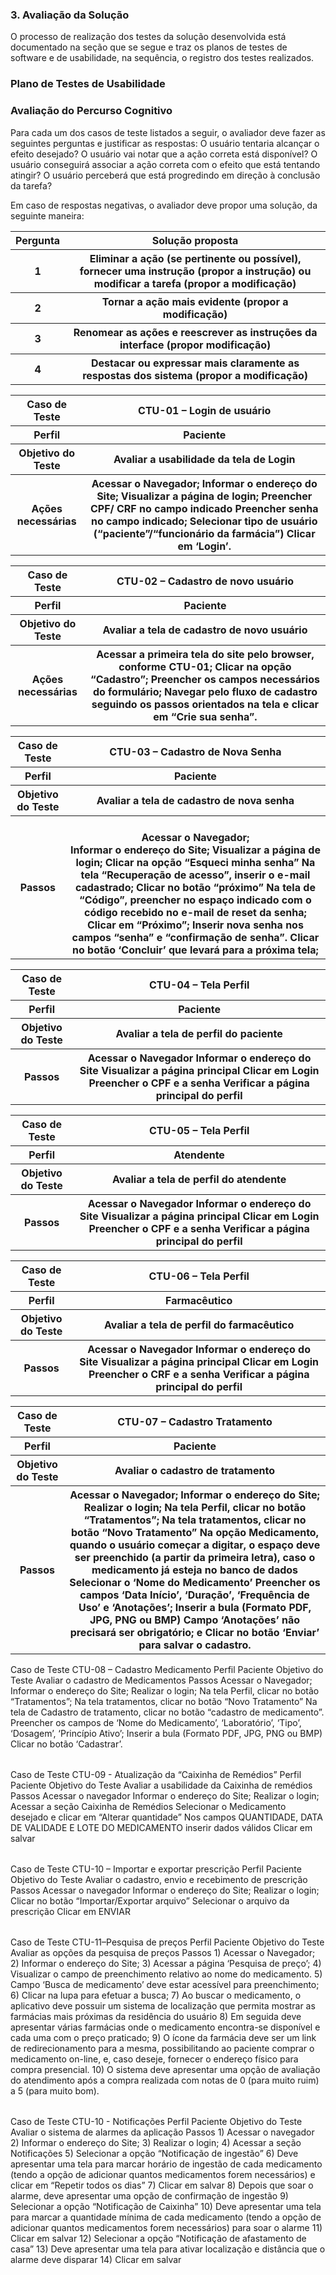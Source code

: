 <h3>3.   Avaliação da Solução</h3>
<p>O processo de realização dos testes da solução desenvolvida está documentado na seção que se segue e traz os planos de testes de software e de usabilidade, na sequência, o registro dos testes realizados.</p>
 
<h3>Plano de Testes de Usabilidade</h3>
<h3>Avaliação do Percurso Cognitivo</h3>
Para cada um dos casos de teste listados a seguir, o avaliador deve fazer as seguintes perguntas e justificar as respostas:
O usuário tentaria alcançar o efeito desejado?
O usuário vai notar que a ação correta está disponível?
O usuário conseguirá associar a ação correta com o efeito que está tentando atingir?
O usuário perceberá que está progredindo em direção à conclusão da tarefa?

Em caso de respostas negativas, o avaliador deve propor uma solução, da seguinte maneira:
<table>
 <tr><th>Pergunta</th>  <th>Solução proposta</th></tr>
 <tr><th>1</th> <th>Eliminar a ação (se pertinente ou possível), fornecer uma instrução (propor a instrução) ou modificar a tarefa (propor a modificação)</th></tr>
<tr><th>2</th> <th> Tornar a ação mais evidente (propor a modificação)</th></tr>
<tr><th>3</th> <th> Renomear as ações e reescrever as instruções da interface (propor modificação)</th></tr>
<tr><th>4</th> <th> Destacar ou expressar mais claramente as respostas dos sistema (propor a modificação)</th></tr>
</table>

<table>
 <tr><th>Caso de Teste</th>
 <th>CTU-01 – Login de usuário</th></tr>
 <tr><th>Perfil</th>
 <th>Paciente</th></tr>
 <tr><th>Objetivo do Teste</th>
 <th>Avaliar a usabilidade da tela de Login</th></tr>
 <tr><th>Ações necessárias</th>
 <th>Acessar o Navegador;
 Informar o endereço do Site;
 Visualizar a página de login;
 Preencher CPF/ CRF no campo indicado
 Preencher senha no campo indicado;
 Selecionar tipo de usuário (“paciente”/“funcionário da farmácia”)
 Clicar em ‘Login’.</th></tr>
</table>

<table>
 <tr><th>Caso de Teste</th>
 <th>CTU-02 – Cadastro de novo usuário</th></tr>
 <tr><th>Perfil</th>
 <th>Paciente</th></tr>
 <tr><th>Objetivo do Teste</th>
 <th>Avaliar a tela de cadastro de novo usuário</th></tr>
 <tr><th>Ações necessárias</th>
 <th>Acessar a primeira tela do site pelo browser, conforme CTU-01;
 Clicar na opção “Cadastro”;
 Preencher os campos necessários do formulário;
 Navegar pelo fluxo de cadastro seguindo os passos orientados na tela e clicar em “Crie sua senha”.</th></tr>
</table>

<table>
 <tr><th>Caso de Teste</th>
<th>CTU-03 – Cadastro de Nova Senha</th></tr>
<tr><th>Perfil</th>
 <th>Paciente</th></tr>
 <tr><th>Objetivo do Teste</th>
 <th>Avaliar a tela de cadastro de nova senha</th></tr>
 <tr><th>Passos</th>
  <th><br>Acessar o Navegador;</br>
Informar o endereço do Site;
Visualizar a página de login;
Clicar na opção “Esqueci minha senha”
Na tela “Recuperação de acesso”, inserir o e-mail cadastrado;
Clicar no botão “próximo”
Na tela de “Código”, preencher no espaço indicado com o código recebido no e-mail de reset da senha;
Clicar em “Próximo”;
Inserir nova senha nos campos “senha” e “confirmação de senha”.
Clicar no botão ‘Concluir’ que levará para a próxima tela; </th></tr>
</table>

<table>
 <tr><th>Caso de Teste</th>
<th>CTU-04 – Tela Perfil</th></tr>
<tr><th>Perfil</th>
<th>Paciente</th></tr>
<tr><th>Objetivo do Teste</th>
<th>Avaliar a tela de perfil do paciente</th></tr>
 <tr><th>Passos</th>
<th>Acessar o Navegador
Informar o endereço do Site
Visualizar a página principal
Clicar em Login
Preencher o CPF e a senha
Verificar a página principal do perfil</th></tr>
</table>

<table>
<tr><th>Caso de Teste</th>
<th>CTU-05 – Tela Perfil</th></tr>
<tr><th>Perfil</th>
<th>Atendente</th></tr>
<tr><th>Objetivo do Teste</th>
<th>Avaliar a tela de perfil do atendente</th></tr>
<tr><th>Passos</th>
<th>Acessar o Navegador
Informar o endereço do Site
Visualizar a página principal
Clicar em Login
Preencher o CPF e a senha
Verificar a página principal do perfil</th></tr>
 </table>


<table>
<tr><th>Caso de Teste</th>
<th>CTU-06 – Tela Perfil</th></tr>
<tr><th>Perfil</th>
<th>Farmacêutico</th></tr>
<tr><th>Objetivo do Teste</th>
<th>Avaliar a tela de perfil do farmacêutico</th></tr>
<tr><th>Passos</th>
<th>Acessar o Navegador
Informar o endereço do Site
Visualizar a página principal
Clicar em Login
Preencher o CRF e a senha
Verificar a página principal do perfil</th></tr>
 </table>


<table>
<tr><th>Caso de Teste</th>
<th>CTU-07 – Cadastro Tratamento</th></tr>
<tr><th>Perfil</th>
<th>Paciente</th></tr>
<tr><th>Objetivo do Teste</th>
<th>Avaliar o cadastro de tratamento</th></tr>
<tr><th>Passos</th>
<th>Acessar o Navegador;
Informar o endereço do Site;
Realizar o login;
Na tela Perfil, clicar no botão “Tratamentos”;
Na tela tratamentos, clicar no botão “Novo Tratamento”
Na opção Medicamento, quando o usuário começar a digitar, o espaço deve ser preenchido (a partir da primeira letra), caso o medicamento já esteja no banco de dados
Selecionar o ‘Nome do Medicamento’
Preencher os campos ‘Data Início’, ‘Duração’, ‘Frequência de Uso’ e ‘Anotações’;
Inserir a bula (Formato PDF, JPG, PNG ou BMP)
 Campo ‘Anotações’ não precisará ser obrigatório; e
 Clicar no botão ‘Enviar’ para salvar o cadastro.</th></tr>
 </table>

<table>
Caso de Teste
CTU-08 – Cadastro Medicamento
Perfil
Paciente
Objetivo do Teste
Avaliar o cadastro de Medicamentos
Passos
Acessar o Navegador;
Informar o endereço do Site;
Realizar o login;
Na tela Perfil, clicar no botão “Tratamentos”;
Na tela tratamentos, clicar no botão “Novo Tratamento”
Na tela de Cadastro de tratamento, clicar no botão “cadastro de medicamento”.
Preencher os campos de ‘Nome do Medicamento’, ‘Laboratório’, ‘Tipo’, ‘Dosagem’, ‘Princípio Ativo’;
Inserir a bula (Formato PDF, JPG, PNG ou BMP)
Clicar no botão ‘Cadastrar’.
 </table>


<table>
Caso de Teste
CTU-09 - Atualização da “Caixinha de Remédios”
Perfil
Paciente
Objetivo do Teste
Avaliar a usabilidade da Caixinha de remédios
Passos
Acessar o navegador
Informar o endereço do Site;
Realizar o login;
Acessar a seção Caixinha de Remédios
Selecionar o Medicamento desejado e clicar em “Alterar quantidade”
Nos campos QUANTIDADE, DATA DE VALIDADE E LOTE DO MEDICAMENTO inserir dados válidos
Clicar em salvar
 </table>


<table>
Caso de Teste
CTU-10 – Importar e exportar prescrição
Perfil
Paciente
Objetivo do Teste
Avaliar o cadastro, envio e recebimento de prescrição
 Passos
Acessar o navegador
Informar o endereço do Site;
Realizar o login;
Clicar no botão “Importar/Exportar arquivo”
Selecionar o arquivo da prescrição
Clicar em ENVIAR
 </table>


<table>
Caso de Teste
CTU-11–Pesquisa de preços
Perfil
Paciente
Objetivo do Teste
Avaliar as opções da pesquisa de preços
Passos
1)   Acessar o Navegador;
2)   Informar o endereço do Site;
3)   Acessar a página ‘Pesquisa de preço’;
4)   Visualizar o campo de preenchimento relativo ao nome do medicamento.
5)   Campo ‘Busca de medicamento’ deve estar acessível para preenchimento;
6)   Clicar na lupa para efetuar a busca;
7)   Ao buscar o medicamento, o aplicativo deve possuir um sistema de localização que permita mostrar as farmácias mais próximas da residência do usuário
8) Em seguida deve apresentar várias farmácias onde o medicamento encontra-se disponível e cada uma com o preço praticado;
9) O ícone da farmácia deve ser um link de redirecionamento para a mesma, possibilitando ao paciente comprar o medicamento on-line, e, caso deseje, fornecer o endereço físico para compra presencial.
10) O sistema deve apresentar uma opção de avaliação do atendimento após a compra realizada com notas de 0 (para muito ruim) a 5 (para muito bom).

 </table>


<table>
Caso de Teste
CTU-10 - Notificações
Perfil
Paciente
Objetivo do Teste
Avaliar o sistema de alarmes da aplicação 
Passos
1) Acessar o navegador
2) Informar o endereço do Site;
3) Realizar o login;
4) Acessar a seção Notificações
5) Selecionar a opção “Notificação de ingestão”
6) Deve apresentar uma tela para marcar horário de ingestão de cada medicamento (tendo a opção de adicionar quantos medicamentos forem necessários) e clicar em “Repetir todos os dias”
7) Clicar em salvar
8) Depois que soar o alarme, deve apresentar uma opção de confirmação de ingestão
9) Selecionar a opção “Notificação de Caixinha”
10) Deve apresentar uma tela para marcar a quantidade mínima de cada medicamento (tendo a opção de adicionar quantos medicamentos forem necessários) para soar o alarme
11) Clicar em salvar
12) Selecionar a opção “Notificação de afastamento de casa”
13) Deve apresentar uma tela para ativar localização e distância que o alarme deve disparar
14) Clicar em salvar
 </table>



